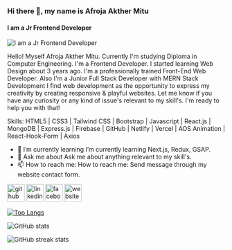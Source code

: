 ### Hi there 👋, my name is Afroja Akther Mitu
#### I am a Jr Frontend Developer
![I am a Jr Frontend Developer](https://i.ibb.co/jLmSJKc/Github-cover-for-me.png)

Hello!
Myself Afroja Akther Mitu. Currently I'm studying Diploma in Computer Engineering. I'm a Frontend Developer. I started learning Web Design about 3 years ago. I'm a professionally trained Front-End Web Developer. Also I'm a Junior Full Stack Developer with MERN Stack Development I find web development as the opportunity to express my creativity by creating responsive & playful websites.
Let me know if you have any curiosity or any kind of issue's relevant to my skill's. I'm ready to help you with that!

Skills: HTML5 | CSS3 | Tailwind CSS | Bootstrap | Javascript | React.js | MongoDB |  Express.js | Firebase | GitHub | Netlify | Vercel | AOS Animation | React-Hook-Form | Axios

- 🌱 I’m currently learning I’m currently learning Next.js, Redux, GSAP.  
- 💬 Ask me about Ask me about anything relevant to my skill's.  
- 📫 How to reach me: How to reach me: Send message through my website contact form.  


[<img src='https://cdn.jsdelivr.net/npm/simple-icons@3.0.1/icons/github.svg' alt='github' height='40'>](https://github.com/afrojamitu)  [<img src='https://cdn.jsdelivr.net/npm/simple-icons@3.0.1/icons/linkedin.svg' alt='linkedin' height='40'>](https://www.linkedin.com/in/https://www.linkedin.com/in/afroja-mitu//)  [<img src='https://cdn.jsdelivr.net/npm/simple-icons@3.0.1/icons/facebook.svg' alt='facebook' height='40'>](https://www.facebook.com/https://www.facebook.com/afrojaakther.mitu.733)  [<img src='https://cdn.jsdelivr.net/npm/simple-icons@3.0.1/icons/icloud.svg' alt='website' height='40'>](https://afroja-akther-mitu.web.app/)  

[![Top Langs](https://github-readme-stats.vercel.app/api/top-langs/?username=afrojamitu)](https://github.com/anuraghazra/github-readme-stats)

![GitHub stats](https://github-readme-stats.vercel.app/api?username=afrojamitu&show_icons=true)  

![GitHub streak stats](https://streak-stats.demolab.com/?user=afrojamitu)  



